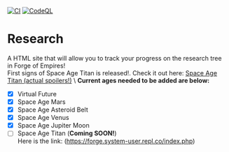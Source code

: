 [![CI](https://github.com/WindowsSystemAdmin/research/actions/workflows/HTMLCHECK.yaml/badge.svg?branch=main&event=push)](https://github.com/WindowsSystemAdmin/research/actions/workflows/HTMLCHECK.yaml)
[![CodeQL](https://github.com/WindowsSystemAdmin/research/actions/workflows/codeql.yaml/badge.svg?branch=main&event=push)](https://github.com/WindowsSystemAdmin/research/actions/workflows/codeql.yaml)

# Research
A HTML site that will allow you to track your progress on the research tree in Forge of Empires!\
First signs of Space Age Titan is released!. Check it out here:
[Space Age Titan (actual spoilers!)](https://forum.beta.forgeofempires.com/index.php?threads/space-age-titan-actual-spoilers.16097/)
\ **Current ages needed to be added are below:** 
- [X] Virtual Future
- [X] Space Age Mars
- [X] Space Age Asteroid Belt
- [X] Space Age Venus
- [X] Space Age Jupiter Moon
- [ ] Space Age Titan (**Coming SOON!**)\
Here is the link: (https://forge.system-user.repl.co/index.php)

